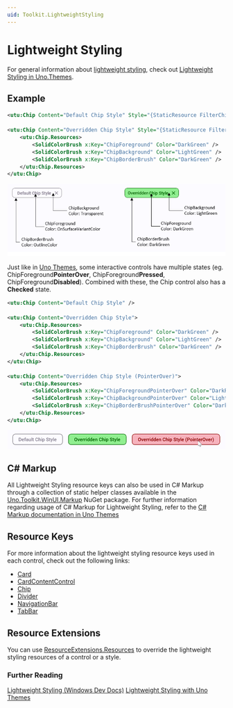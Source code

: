 ```yaml
---
uid: Toolkit.LightweightStyling
---
```

# Lightweight Styling

For general information about [lightweight styling](https://learn.microsoft.com/windows/apps/design/style/xaml-styles#lightweight-styling), check out [Lightweight Styling in Uno.Themes](xref:uno.themes.lightweightstyling).

## Example

```xml
<utu:Chip Content="Default Chip Style" Style="{StaticResource FilterChipStyle}" />

<utu:Chip Content="Overridden Chip Style" Style="{StaticResource FilterChipStyle}">
    <utu:Chip.Resources>
        <SolidColorBrush x:Key="ChipForeground" Color="DarkGreen" />
        <SolidColorBrush x:Key="ChipBackground" Color="LightGreen" />
        <SolidColorBrush x:Key="ChipBorderBrush" Color="DarkGreen" />
    </utu:Chip.Resources>
</utu:Chip>
```

![Material - Chip lightweight styling anatomy](assets/material-lightweight-styling-anatomy.png)

Just like in [Uno Themes](xref:uno.themes.lightweightstyling), some interactive controls have multiple states (eg. ChipForeground**PointerOver**, ChipForeground**Pressed**, ChipForeground**Disabled**). Combined with these, the Chip control also has a **Checked** state.

```xml
<utu:Chip Content="Default Chip Style" />

<utu:Chip Content="Overridden Chip Style">
    <utu:Chip.Resources>
        <SolidColorBrush x:Key="ChipForeground" Color="DarkGreen" />
        <SolidColorBrush x:Key="ChipBackground" Color="LightGreen" />
        <SolidColorBrush x:Key="ChipBorderBrush" Color="DarkGreen" />
    </utu:Chip.Resources>
</utu:Chip>

<utu:Chip Content="Overridden Chip Style (PointerOver)">
    <utu:Chip.Resources>
        <SolidColorBrush x:Key="ChipForegroundPointerOver" Color="DarkRed" />
        <SolidColorBrush x:Key="ChipBackgroundPointerOver" Color="LightPink" />
        <SolidColorBrush x:Key="ChipBorderBrushPointerOver" Color="DarkRed" />
    </utu:Chip.Resources>
</utu:Chip>
```

![Material - Chip lightweight styling](assets/material-chip-pointerover-lightweight-styling.png)

## C# Markup

All Lightweight Styling resource keys can also be used in C# Markup through a collection of static helper classes available in the [Uno.Toolkit.WinUI.Markup](https://www.nuget.org/packages/Uno.Toolkit.WinUI.Markup/) NuGet package. For further information regarding usage of C# Markup for Lightweight Styling, refer to the [C# Markup documentation in Uno Themes](xref:uno.themes.lightweightstyling#c-markup)

## Resource Keys

For more information about the lightweight styling resource keys used in each control, check out the following links:

- [Card](controls/CardAndCardContentControl.md#lightweight-styling)
- [CardContentControl](controls/CardAndCardContentControl.md#lightweight-styling-1)
- [Chip](controls/ChipAndChipGroup.md#lightweight-styling)
- [Divider](controls/Divider.md#lightweight-styling)
- [NavigationBar](controls/NavigationBar.md#lightweight-styling)
- [TabBar](controls/TabBarAndTabBarItem.md#lightweight-styling)

## Resource Extensions

You can use [ResourceExtensions.Resources](helpers/resource-extensions.md) to override the lightweight styling resources of a control or a style. 

### Further Reading

[Lightweight Styling (Windows Dev Docs)](https://learn.microsoft.com/windows/apps/design/style/xaml-styles#lightweight-styling)
[Lightweight Styling with Uno Themes](xref:uno.themes.lightweightstyling)
